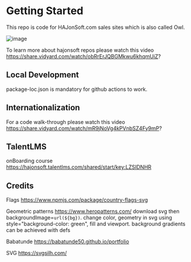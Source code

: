 # Getting Started

This repo is code for HAJonSoft.com sales sites which is also called Owl. 

![image](https://user-images.githubusercontent.com/9623964/118429025-987a7580-b685-11eb-9c23-87ae253455ae.png)

To learn more about hajonsoft repos please watch this video https://share.vidyard.com/watch/obRrErJQBGMkwu6khqmUiZ?

## Local Development

package-loc.json is mandatory for github actions to work.

## Internationalization

For a code walk-through please watch this video https://share.vidyard.com/watch/mR9jNoVg4kPVnbSZ4Fy9mP? 


## TalentLMS

onBoarding course https://hajonsoft.talentlms.com/shared/start/key:LZSIDNHR

## Credits

Flags https://www.npmjs.com/package/country-flags-svg

Geometric patterns https://www.heropatterns.com/  download svg then backgroundImage=`url(${bg})`. change color, geometry in svg using style="background-color: green", fill and viewport. background gradients can be achieved with defs

Babatunde https://babatunde50.github.io/portfolio

SVG https://svgsilh.com/
